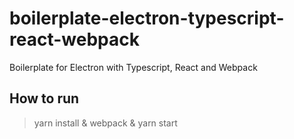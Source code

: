 # boilerplate-electron-typescript-react-webpack
Boilerplate for Electron with Typescript, React and Webpack

## How to run

> yarn install & webpack & yarn start
